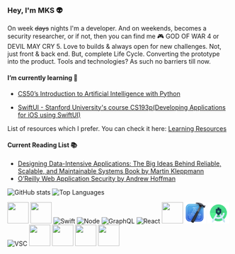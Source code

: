 ### Hey, I'm MKS 👽

On week ~~days~~ nights I'm a developer. And on weekends, becomes a security researcher, or if not, then you can find me 🎮 GOD OF WAR 4 or DEVIL MAY CRY 5. Love to builds & always open for new challenges. Not, just front & back end. But, complete Life Cycle. Converting the prototype into the product. Tools and technologies? As such no barriers till now.


#### I’m currently learning 🌱
- [CS50’s
Introduction to Artificial Intelligence with Python](https://cs50.harvard.edu/ai/2020/)

- [SwiftUI - Stanford University's course CS193p(Developing Applications for iOS using SwiftUI)](https://cs193p.sites.stanford.edu/)


List  of resources which I prefer. You can check it here: [Learning Resources](https://github.com/MKS-01/learning-resources)

#### Current Reading  List 📚 
- [Designing Data-Intensive Applications: The Big Ideas Behind Reliable, Scalable, and Maintainable Systems Book by Martin Kleppmann](https://www.oreilly.com/library/view/designing-data-intensive-applications/9781491903063/)
- [O’Reilly Web Application Security by Andrew Hoffman](https://www.oreilly.com/library/view/web-application-security/9781492053101/)


<div align="center">
    <p align="left">
      <img src="https://github-readme-stats.vercel.app/api?username=MKS-01&show_icons=true&theme=dark&include_all_commits=true&count_private=true" alt="GitHub stats" width="420"/>&nbsp;<img src="https://github-readme-stats.vercel.app/api/top-langs/?username=MKS-01&layout=compact&theme=dark&langs_count=10&card_width=320" alt="Top Languages" height="165">
    </p>
</div>

<div>
<img src="https://cdn.svgporn.com/logos/javascript.svg" width="48" height="48">
<img src="https://cdn.svgporn.com/logos/typescript-icon.svg" width="48" height="48">
<img src="https://cdn.svgporn.com/logos/swift.svg" alt="Swift" width="48" height="48">
<img src="https://cdn.svgporn.com/logos/nodejs-icon.svg" alt="Node" width="48" height="48">
<img src="https://cdn.svgporn.com/logos/graphql.svg" alt="GraphQL" width="48" height="48">
<img src="https://cdn.svgporn.com/logos/react.svg" alt="React" width="48" height="48">
<img src="https://cdn.svgporn.com/logos/postgresql.svg" width="48" height="48">
<img src="https://github.com/MKS-01/MKS-01/blob/master/assets/xcode.png" alt="Xcode" width="48" height="48">
<img src="https://github.com/MKS-01/MKS-01/blob/master/assets/android.png" alt="Android" width="48" height="48">
<img src="https://cdn.svgporn.com/logos/visual-studio-code.svg" alt="VSC" width="48" height="48">
<img src="https://cdn.svgporn.com/logos/vercel-icon.svg" width="48" height="48">
<img src="https://cdn.svgporn.com/logos/expo-icon.svg" width="48" height="48">
<img src="https://cdn.svgporn.com/logos/apollostack.svg" width="48" height="48">
<img src="https://cdn.svgporn.com/logos/raspberry-pi.svg" width="48" height="48">
 </div>




